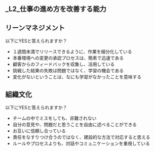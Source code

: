 _L2_仕事の進め方を改善する能力
---

## リーンマネジメント
以下にYESと答えられますか？
- １週間未満でリリースできるように、作業を細分化している
- 本番環境への変更の承認プロセスは、簡素で迅速である
- 顧客からのフィードバックを収集し、活用している
- 挑戦した結果の失敗は問題ではなく、学習の機会である
- 変化がないということは、なにも学習がなかったことを意味する

## 組織文化
以下にYESと答えられますか？
- チームの中でミスをしても、非難されない
- 自分の意見や、問題だと思うことを自由に述べることができる
- お互いに信頼し合っている
- 責任をなすりつけ合うのではなく、建設的な方法で対応すると思える
- ルールやプロセスよりも、対話やコミュニケーションを重視している



